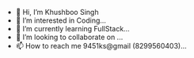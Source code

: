 - 👋 Hi, I’m Khushboo Singh
- 👀 I’m interested in Coding...
- 🌱 I’m currently learning FullStack...
- 💞️ I’m looking to collaborate on ...
- 📫 How to reach me 9451ks@gmail (8299560403)...

<!---
khushboosinghrecs/khushboosinghrecs is a ✨ special ✨ repository because its `README.md` (this file) appears on your GitHub profile.
You can click the Preview link to take a look at your changes.
--->
